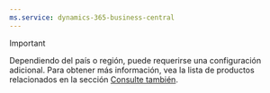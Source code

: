 ```yaml
---
ms.service: dynamics-365-business-central
---
```

> [!IMPORTANT]
> Dependiendo del país o región, puede requerirse una configuración adicional. Para obtener más información, vea la lista de productos relacionados en la sección [Consulte también](#see-also).  